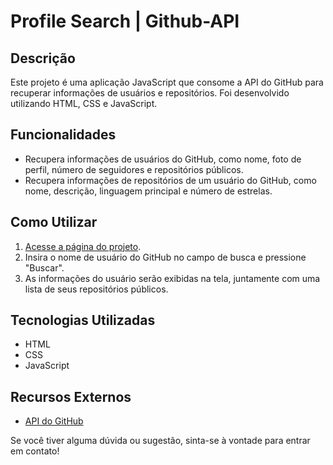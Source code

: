 # Profile Search | Github-API

## Descrição
Este projeto é uma aplicação JavaScript que consome a API do GitHub para recuperar informações de usuários e repositórios. Foi desenvolvido utilizando HTML, CSS e JavaScript.

## Funcionalidades
- Recupera informações de usuários do GitHub, como nome, foto de perfil, número de seguidores e repositórios públicos.
- Recupera informações de repositórios de um usuário do GitHub, como nome, descrição, linguagem principal e número de estrelas.

## Como Utilizar
1. [Acesse a página do projeto](https://gabrielth58.github.io/Profile-Search-Github-API/).
2. Insira o nome de usuário do GitHub no campo de busca e pressione "Buscar".
3. As informações do usuário serão exibidas na tela, juntamente com uma lista de seus repositórios públicos.

## Tecnologias Utilizadas
- HTML
- CSS
- JavaScript

## Recursos Externos
- [API do GitHub](https://developer.github.com/v3/)

Se você tiver alguma dúvida ou sugestão, sinta-se à vontade para entrar em contato!
